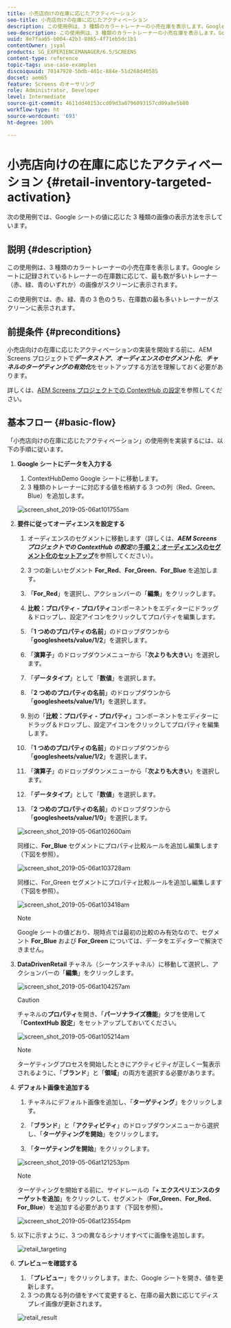 ```yaml
---
title: 小売店向けの在庫に応じたアクティベーション
seo-title: 小売店向けの在庫に応じたアクティベーション
description: この使用例は、3 種類のカラートレーナーの小売在庫を表示します。Google シートに記録されているトレーナーの在庫数に応じて、最も数が多いトレーナー（赤、緑、青のいずれか）の画像がスクリーンに表示されます。
seo-description: この使用例は、3 種類のカラートレーナーの小売在庫を表示します。Google シートに記録されているトレーナーの在庫数に応じて、最も数が多いトレーナー（赤、緑、青のいずれか）の画像がスクリーンに表示されます。
uuid: 8e7faa65-b004-42b3-8865-4f71eb5dc1b1
contentOwner: jsyal
products: SG_EXPERIENCEMANAGER/6.5/SCREENS
content-type: reference
topic-tags: use-case-examples
discoiquuid: 70147920-5bdb-401c-884e-51d268d40585
docset: aem65
feature: Screens のオーサリング
role: Administrator, Developer
level: Intermediate
source-git-commit: 4611dd40153ccd09d3a0796093157cd09a8e5b80
workflow-type: ht
source-wordcount: '693'
ht-degree: 100%

---
```



# 小売店向けの在庫に応じたアクティベーション {#retail-inventory-targeted-activation}

次の使用例では、Google シートの値に応じた 3 種類の画像の表示方法を示しています。

## 説明 {#description}

この使用例は、3 種類のカラートレーナーの小売在庫を表示します。Google シートに記録されているトレーナーの在庫数に応じて、最も数が多いトレーナー（赤、緑、青のいずれか）の画像がスクリーンに表示されます。

この使用例では、赤、緑、青の 3 色のうち、在庫数の最も多いトレーナーがスクリーンに表示されます。

## 前提条件 {#preconditions}

小売店向けの在庫に応じたアクティベーションの実装を開始する前に、AEM Screens プロジェクトで&#x200B;***データストア***、***オーディエンスのセグメント化***、***チャネルのターゲティングの有効化***&#x200B;をセットアップする方法を理解しておく必要があります。

詳しくは、[AEM Screens プロジェクトでの ContextHub の設定](configuring-context-hub.md)を参照してください。

## 基本フロー {#basic-flow}

「小売店向けの在庫に応じたアクティベーション」の使用例を実装するには、以下の手順に従います。

1. **Google シートにデータを入力する**

   1. ContextHubDemo Google シートに移動します。
   1. 3 種類のトレーナーに対応する値を格納する 3 つの列（Red、Green、Blue）を追加します。

   ![screen_shot_2019-05-06at101755am](assets/screen_shot_2019-05-06at101755am.png)

1. **要件に従ってオーディエンスを設定する**

   1. オーディエンスのセグメントに移動します（詳しくは、***AEM Screens プロジェクトでの ContextHub の設定***&#x200B;の&#x200B;**[手順 2：オーディエンスのセグメント化のセットアップ](configuring-context-hub.md)**&#x200B;を参照してください）。

   1. 3 つの新しいセグメント **For_Red**、**For_Green**、**For_Blue** を追加します。

   1. 「**For_Red**」を選択し、アクションバーの「**編集**」をクリックします。

   1. **比較：プロパティ - プロパティ**&#x200B;コンポーネントをエディターにドラッグ＆ドロップし、設定アイコンをクリックしてプロパティを編集します。
   1. 「**1 つめのプロパティの名前**」のドロップダウンから「**googlesheets/value/1/2**」を選択します。

   1. 「**演算子**」のドロップダウンメニューから「**次よりも大きい**」を選択します。

   1. 「**データタイプ**」として「**数値**」を選択します。

   1. 「**2 つめのプロパティの名前**」のドロップダウンから「**googlesheets/value/1/1**」を選択します。

   1. 別の「**比較：プロパティ - プロパティ**」コンポーネントをエディターにドラッグ＆ドロップし、設定アイコンをクリックしてプロパティを編集します。
   1. 「**1 つめのプロパティの名前**」のドロップダウンから「**googlesheets/value/1/2**」を選択します。

   1. 「**演算子**」のドロップダウンメニューから「**次よりも大きい**」を選択します。

   1. 「**データタイプ**」として「**数値**」を選択します。

   1. 「**2 つめのプロパティの名前**」のドロップダウンから「**googlesheets/value/1/0**」を選択します。

   ![screen_shot_2019-05-06at102600am](assets/screen_shot_2019-05-06at102600am.png)

   同様に、**For_Blue** セグメントにプロパティ比較ルールを追加し編集します（下図を参照）。

   ![screen_shot_2019-05-06at103728am](assets/screen_shot_2019-05-06at103728am.png)

   同様に、For_Green セグメントにプロパティ比較ルールを追加し編集します（下図を参照）。

   ![screen_shot_2019-05-06at103418am](assets/screen_shot_2019-05-06at103418am.png)

   >[!NOTE]
   >
   >Google シートの値どおり、現時点では最初の比較のみ有効なので、セグメント **For_Blue** および **For_Green** については、データをエディターで解決できません。

1. **DataDrivenRetail** チャネル（シーケンスチャネル）に移動して選択し、アクションバーの「**編集**」をクリックします。

   ![screen_shot_2019-05-06at104257am](assets/screen_shot_2019-05-06at104257am.png)

   >[!CAUTION]
   >
   >チャネルの&#x200B;**プロパティ**&#x200B;を開き、「**パーソナライズ機能**」タブを使用して「**ContextHub** **設定**」をセットアップしておいてください。

   ![screen_shot_2019-05-06at105214am](assets/screen_shot_2019-05-06at105214am.png)

   >[!NOTE]
   >
   >ターゲティングプロセスを開始したときにアクティビティが正しく一覧表示されるように、「**ブランド**」と「**領域**」の両方を選択する必要があります。

1. **デフォルト画像を追加する**

   1. チャネルにデフォルト画像を追加し、「**ターゲティング**」をクリックします。
   1. 「**ブランド**」と「**アクティビティ**」のドロップダウンメニューから選択し、「**ターゲティングを開始**」をクリックします。

   1. 「**ターゲティングを開始**」をクリックします。

   ![screen_shot_2019-05-06at121253pm](assets/screen_shot_2019-05-06at121253pm.png)

   >[!NOTE]
   >
   >ターゲティングを開始する前に、サイドレールの「**+ エクスペリエンスのターゲットを追加**」をクリックして、セグメント（**For_Green**、**For_Red**、**For_Blue**）を追加する必要があります（下図を参照）。

   ![screen_shot_2019-05-06at123554pm](assets/screen_shot_2019-05-06at123554pm.png)

1. 以下に示すように、3 つの異なるシナリオすべてに画像を追加します。

   ![retail_targeting](assets/retail_targeting.gif)

1. **プレビューを確認する**

   1. 「**プレビュー**」をクリックします。また、Google シートを開き、値を更新します。
   1. 3 つの異なる列の値をすべて変更すると、在庫の最大数に応じてディスプレイ画像が更新されます。

   ![retail_result](assets/retail_result.gif)

